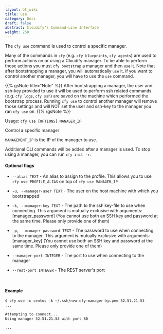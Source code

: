 ```yaml
---
layout: bt_wiki
title: use
category: Docs
draft: false
abstract: Cloudify's Command-Line Interface
weight: 250
---
```


The `cfy use` command is used to control a specific manager.

Many of the commands in `cfy` (e.g. `cfy blueprints`, `cfy agents`) are used to perform actions on or using a Cloudify manager. To be able to perform those actions you must `cfy bootstrap` a manager and then `use` it. Note that after bootstrapping a manager, you will automatically `use` it. If you want to control another manager, you will have to use the `use` command.

{{% gsNote title="Note" %}}
After bootstrapping a manager, the user and ssh-key provided to use it will be used to perform ssh related commands (e.g. `cfy logs`, `cfy ssh`) are saved on the machine which performed the bootstrap process. Running `cfy use` to control another manager will remove those settings and will NOT set the user and ssh-key to the manager you ran `cfy use` on.
{{% /gsNote %}}

Usage: `cfy use [OPTIONS] MANAGER_IP`

Control a specific manager

`MANAGEMENT_IP` is the IP of the manager to use.

Additional CLI commands will be added after a manager is used. To stop
using a manager, you can run `cfy init -r`.

#### Optional flags

*  `--alias TEXT` -		An alias to assign to the profile. This allows
                        you to use `cfy use PROFILE_ALIAS` on top of
                        `cfy use MANAGER_IP`
*  `-u, --manager-user TEXT` -
						The user on the host machine with which you
                        bootstrapped
*  `-k, --manager-key TEXT` - 
						The path to the ssh key-file to use when
                        connecting. This argument is mutually exclusive
                        with arguments: [manager_password] (You cannot
                        use both an SSH key and password at the same
                        time. Please only provide one of them)
*  `-p, --manager-password TEXT` - 
						The password to use when connecting to the
                        manager. This argument is mutually exclusive
                        with arguments: [manager_key] (You cannot use
                        both an SSH key and password at the same time.
                        Please only provide one of them)
*  `--manager-port INTEGER` - 
						The port to use when connecting to the manager

*  `--rest-port INTEGER` - 
						The REST server's port


&nbsp;
#### Example

```markdown
$ cfy use -u centos -k ~/.ssh/new-cfy-manager-kp.pem 52.51.21.53
...

Attempting to connect...
Using manager 52.51.21.53 with port 80

...
```